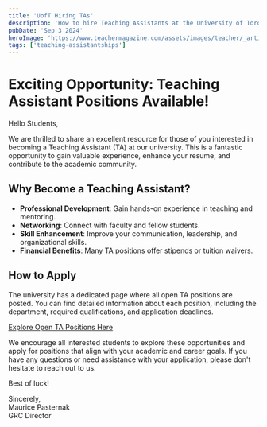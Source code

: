 ```yaml
---
title: 'UofT Hiring TAs'
description: 'How to hire Teaching Assistants at the University of Toronto'
pubDate: 'Sep 3 2024'
heroImage: 'https://www.teachermagazine.com/assets/images/teacher/_articleimagetransform855x313/Teaching_assistants.jpg'
tags: ['teaching-assistantships']
---
```


# Exciting Opportunity: Teaching Assistant Positions Available!

Hello Students,

We are thrilled to share an excellent resource for those of you interested in becoming a Teaching Assistant (TA) at our university. This is a fantastic opportunity to gain valuable experience, enhance your resume, and contribute to the academic community.

## Why Become a Teaching Assistant?

- **Professional Development**: Gain hands-on experience in teaching and mentoring.
- **Networking**: Connect with faculty and fellow students.
- **Skill Enhancement**: Improve your communication, leadership, and organizational skills.
- **Financial Benefits**: Many TA positions offer stipends or tuition waivers.

## How to Apply

The university has a dedicated page where all open TA positions are posted. You can find detailed information about each position, including the department, required qualifications, and application deadlines.

[Explore Open TA Positions Here](https://unit1.hrandequity.utoronto.ca/)

We encourage all interested students to explore these opportunities and apply for positions that align with your academic and career goals. If you have any questions or need assistance with your application, please don't hesitate to reach out to us.

Best of luck!

<!-- Use 2 spaces to create a new line without the crazy line spacing -->
Sincerely,  
Maurice Pasternak    
GRC Director

